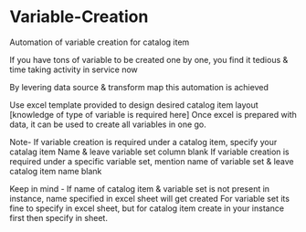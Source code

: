 # Variable-Creation
Automation of variable creation for catalog item

If you have tons of variable to be created one by one, you find it tedious & time taking activity in service now

By levering data source & transform map this automation is achieved

Use excel template provided to design desired catalog item layout [knowledge of type of variable is required here]
Once excel is prepared with data, it can be used to create all variables in one go.

Note-
   If variable creation is required under a catalog item, specify your catalag item Name & leave variable set column blank
   If variable creation is required under a specific variable set, mention name of variable set & leave catalog item name blank
   
Keep in mind -
  If name of catalog item & variable set is not present in instance, name specified in excel sheet will get created
  For variable set its fine to specify in excel sheet, but for catalog item create in your instance first then specify in sheet.
